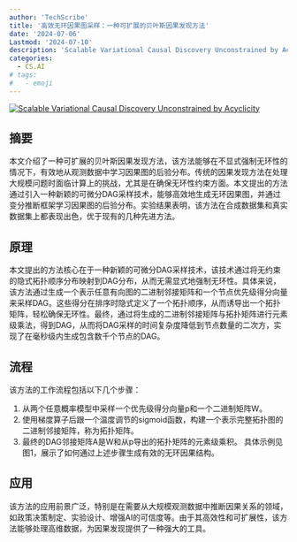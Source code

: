 ```yaml
---
author: 'TechScribe'
title: '高效无环因果图采样：一种可扩展的贝叶斯因果发现方法'
date: '2024-07-06'
Lastmod: '2024-07-10'
description: 'Scalable Variational Causal Discovery Unconstrained by Acyclicity'
categories:
  - CS.AI
# tags:
#   - emoji
---
```


[![Scalable Variational Causal Discovery Unconstrained by Acyclicity](https://arxiv-research-1301205113.cos.ap-guangzhou.myqcloud.com/images/2407.04992v1.pdf_0.jpg)](https://arxiv.org/abs/2407.04992v1)

## 摘要

本文介绍了一种可扩展的贝叶斯因果发现方法，该方法能够在不显式强制无环性的情况下，有效地从观测数据中学习因果图的后验分布。传统的因果发现方法在处理大规模问题时面临计算上的挑战，尤其是在确保无环性约束方面。本文提出的方法通过引入一种新颖的可微分DAG采样技术，能够高效地生成无环因果图，并通过变分推断框架学习因果图的后验分布。实验结果表明，该方法在合成数据集和真实数据集上都表现出色，优于现有的几种先进方法。<!--more-->

## 原理

本文提出的方法核心在于一种新颖的可微分DAG采样技术，该技术通过将无约束的隐式拓扑顺序分布映射到DAG分布，从而无需显式地强制无环性。具体来说，该方法通过生成一个表示任意有向图的二进制邻接矩阵和一个节点优先级得分向量来采样DAG。这些得分在排序时隐式定义了一个拓扑顺序，从而诱导出一个拓扑矩阵，轻松确保无环性。最终，通过将生成的二进制邻接矩阵与拓扑矩阵进行元素级乘法，得到DAG，从而将DAG采样的时间复杂度降低到节点数量的二次方，实现了在毫秒级内生成包含数千个节点的DAG。

## 流程

该方法的工作流程包括以下几个步骤：
1. 从两个任意概率模型中采样一个优先级得分向量p和一个二进制矩阵W。
2. 使用梯度算子后跟一个温度调节的sigmoid函数，构建一个表示完整拓扑图的二进制邻接矩阵，称为拓扑矩阵。
3. 最终的DAG邻接矩阵A是W和从p导出的拓扑矩阵的元素级乘积。
具体示例见图1，展示了如何通过上述步骤生成有效的无环因果结构。

## 应用

该方法的应用前景广泛，特别是在需要从大规模观测数据中推断因果关系的领域，如政策决策制定、实验设计、增强AI的可信度等。由于其高效性和可扩展性，该方法能够处理高维数据，为因果发现提供了一种强大的工具。